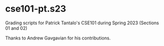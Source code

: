 # cse101-pt.s23

Grading scripts for Patrick Tantalo's CSE101 during Spring 2023 (Sections 01 and 02)

Thanks to Andrew Gavgavian for his contributions.
